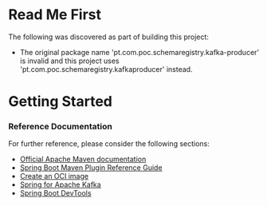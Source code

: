 # Read Me First
The following was discovered as part of building this project:

* The original package name 'pt.com.poc.schemaregistry.kafka-producer' is invalid and this project uses 'pt.com.poc.schemaregistry.kafkaproducer' instead.

# Getting Started

### Reference Documentation
For further reference, please consider the following sections:

* [Official Apache Maven documentation](https://maven.apache.org/guides/index.html)
* [Spring Boot Maven Plugin Reference Guide](https://docs.spring.io/spring-boot/docs/2.7.7/maven-plugin/reference/html/)
* [Create an OCI image](https://docs.spring.io/spring-boot/docs/2.7.7/maven-plugin/reference/html/#build-image)
* [Spring for Apache Kafka](https://docs.spring.io/spring-boot/docs/2.7.7/reference/htmlsingle/#messaging.kafka)
* [Spring Boot DevTools](https://docs.spring.io/spring-boot/docs/2.7.7/reference/htmlsingle/#using.devtools)


